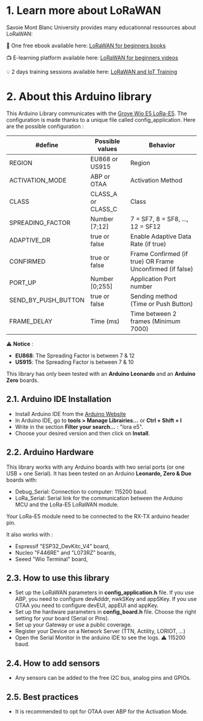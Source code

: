 # 1. Learn more about LoRaWAN

Savoie Mont Blanc University provides many educationnal ressources about LoRaWAN:

:notebook: One free ebook available here: [LoRaWAN for beginners books](https://www.univ-smb.fr/lorawan/en/free-book/)

:tv: E-learning platform available here: [LoRaWAN for beginners videos](https://www.udemy.com/course/lora-lorawan-internet-of-things/?referralCode=21DED0F1021F4E261955)

:bulb: 2 days training sessions available here: [LoRaWAN and IoT Training](https://www.univ-smb.fr/lorawan/avada_portfolio/formation-distanciel/)


# 2. About this Arduino library

This Arduino Library communicates with the [Grove Wio E5 LoRa-E5](https://wiki.seeedstudio.com/Grove_LoRa_E5_New_Version/). The configuration is made thanks to a unique file called config_application. Here are the possible configuration :

| #define           	| Possible values      	|  Behavior                                                    	|
|----------------------	|--------------------	|---------------------------------------------------------------|
| REGION                | EU868 or US915        |  Region                                                       |
| ACTIVATION_MODE      	| ABP or OTAA        	|  Activation Method                              	            |
| CLASS                	| CLASS_A or CLASS_C 	|  Class                                             	        |
| SPREADING_FACTOR     	| Number [7;12]      	|  7 = SF7, 8 = SF8, ..., 12 = SF12                             |
| ADAPTIVE_DR          	| true or false      	|  Enable Adaptive Data Rate (if true)                         	|
| CONFIRMED            	| true or false      	|  Frame Confirmed (if true) OR Frame Unconfirmed (if false)   	|
| PORT_UP               | Number [0;255]     	|  Application Port number                                     	|
| SEND_BY_PUSH_BUTTON  	| true or false      	|  Sending method (Time or Push Button)                        	|
| FRAME_DELAY          	| Time (ms)         	|  Time between 2 frames (Minimum 7000)                        	|

:warning: **Notice** : 
- **EU868**: The Spreading Factor is between 7 & 12
- **US915**: The Spreading Factor is between 7 & 10

This library has only been tested with an **Arduino Leonardo** and an **Arduino Zero** boards.


## 2.1. Arduino IDE Installation

- Install Arduino IDE from the [Arduino Website](https://www.arduino.cc/)
- In Arduino IDE, go to **tools > Manage Librairies...** or **Ctrl + Shift + I**
- Write in the section **Filter your search...** : "lora e5".
- Choose your desired version and then click on **Install**.


## 2.2. Arduino Hardware

This library works with any Arduino boards with two serial ports (or one USB + one Serial). It has been tested on an Arduino **Leonardo, Zero & Due** boards with: 
- Debug_Serial: Connection to computer: 115200 baud. 
- LoRa_Serial: Serial link for the communication between the Arduino MCU and the LoRa-E5 LoRaWAN module. 

Your LoRa-E5 module need to be connected to the RX-TX arduino header pin.

It also works with :
- Espressif "ESP32_DevKitc_V4" board,
- Nucleo "F446RE" and "L073RZ" boards,
- Seeed "Wio Terminal" board,


## 2.3. How to use this library

- Set up the LoRaWAN parameters in **config_application.h** file. If you use ABP, you need to configure devAdddr, nwkSKey and appSKey. If you use OTAA you need to configure devEUI, appEUI and appKey.
- Set up the hardware parameters in **config_board.h** file. Choose the right setting for your board (Serial or Pins).
- Set up your Gateway or use a public coverage.
- Register your Device on a Network Server (TTN, Actility, LORIOT, ...)
- Open the Serial Monitor in the arduino IDE to see the logs. :warning: 115200 baud.


## 2.4. How to add sensors

- Any sensors can be added to the free I2C bus, analog pins and GPIOs.


## 2.5. Best practices

- It is recommended to opt for OTAA over ABP for the Activation Mode.